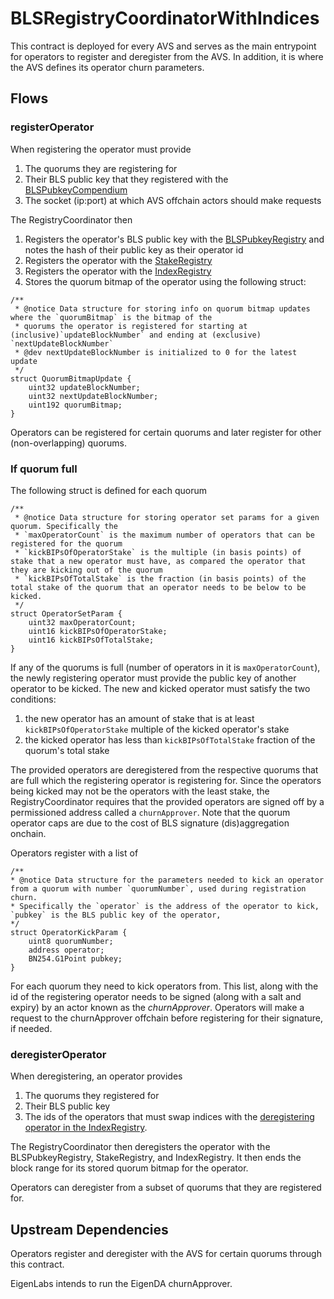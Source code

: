 # BLSRegistryCoordinatorWithIndices

This contract is deployed for every AVS and serves as the main entrypoint for operators to register and deregister from the AVS. In addition, it is where the AVS defines its operator churn parameters.

## Flows

### registerOperator

When registering the operator must provide 
1. The quorums they are registering for
2. Their BLS public key that they registered with the [BLSPubkeyCompendium](./BLSPublicKeyCompendium.md)
3. The socket (ip:port) at which AVS offchain actors should make requests

The RegistryCoordinator then
1. Registers the operator's BLS public key with the [BLSPubkeyRegistry](BLSPubkeyRegistry.md) and notes the hash of their public key as their operator id
2. Registers the operator with the [StakeRegistry](./StakeRegistry.md) 
3. Registers the operator with the [IndexRegistry](./IndexRegistry.md)
4. Stores the quorum bitmap of the operator using the following struct:
```
/**
 * @notice Data structure for storing info on quorum bitmap updates where the `quorumBitmap` is the bitmap of the 
 * quorums the operator is registered for starting at (inclusive)`updateBlockNumber` and ending at (exclusive) `nextUpdateBlockNumber`
 * @dev nextUpdateBlockNumber is initialized to 0 for the latest update
 */
struct QuorumBitmapUpdate {
    uint32 updateBlockNumber;
    uint32 nextUpdateBlockNumber;
    uint192 quorumBitmap;
}
```

Operators can be registered for certain quorums and later register for other (non-overlapping) quorums.

### If quorum full

The following struct is defined for each quorum
```
/**
 * @notice Data structure for storing operator set params for a given quorum. Specifically the 
 * `maxOperatorCount` is the maximum number of operators that can be registered for the quorum
 * `kickBIPsOfOperatorStake` is the multiple (in basis points) of stake that a new operator must have, as compared the operator that they are kicking out of the quorum 
 * `kickBIPsOfTotalStake` is the fraction (in basis points) of the total stake of the quorum that an operator needs to be below to be kicked.
 */ 
struct OperatorSetParam {
    uint32 maxOperatorCount;
    uint16 kickBIPsOfOperatorStake;
    uint16 kickBIPsOfTotalStake;
}
```

If any of the quorums is full (number of operators in it is `maxOperatorCount`), the newly registering operator must provide the public key of another operator to be kicked. The new and kicked operator must satisfy the two conditions:
1. the new operator has an amount of stake that is at least `kickBIPsOfOperatorStake` multiple of the kicked operator's stake
2. the kicked operator has less than `kickBIPsOfTotalStake` fraction of the quorum's total stake

The provided operators are deregistered from the respective quorums that are full which the registering operator is registering for. Since the operators being kicked may not be the operators with the least stake, the RegistryCoordinator requires that the provided operators are signed off by a permissioned address called a `churnApprover`. Note that the quorum operator caps are due to the cost of BLS signature (dis)aggregation onchain.

Operators register with a list of 
```
/**
* @notice Data structure for the parameters needed to kick an operator from a quorum with number `quorumNumber`, used during registration churn.
* Specifically the `operator` is the address of the operator to kick, `pubkey` is the BLS public key of the operator,
*/
struct OperatorKickParam {
    uint8 quorumNumber;
    address operator;
    BN254.G1Point pubkey; 
}
```
For each quorum they need to kick operators from. This list, along with the id of the registering operator needs to be signed (along with a salt and expiry) by an actor known as the *churnApprover*. Operators will make a request to the churnApprover offchain before registering for their signature, if needed.

### deregisterOperator

When deregistering, an operator provides
1. The quorums they registered for
2. Their BLS public key
3. The ids of the operators that must swap indices with the [deregistering operator in the IndexRegistry](./IndexRegistry.md#deregisteroperator).

The RegistryCoordinator then deregisters the operator with the BLSPubkeyRegistry, StakeRegistry, and IndexRegistry. It then ends the block range for its stored quorum bitmap for the operator.

Operators can deregister from a subset of quorums that they are registered for.

## Upstream Dependencies

Operators register and deregister with the AVS for certain quorums through this contract.

EigenLabs intends to run the EigenDA churnApprover.